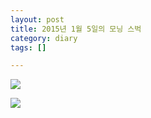 ```yaml
---
layout: post
title: 2015년 1월 5일의 모닝 스벅
category: diary
tags: []

---
```


![](__imgUrl__/1.jpg)

![](__imgUrl__/2.jpg)